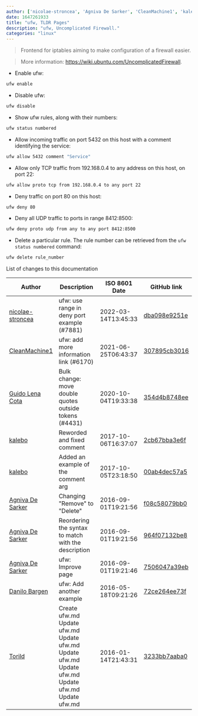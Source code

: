 ```yaml
---
author: ['nicolae-stroncea', 'Agniva De Sarker', 'CleanMachine1', 'kalebo', 'Torild', 'Guido Lena Cota', 'Danilo Bargen']
date: 1647261933
title: "ufw, TLDR Pages"
description: "ufw, Uncomplicated Firewall."
categories: "linux"
---
```

> Frontend for iptables aiming to make configuration of a firewall easier.

> More information: <https://wiki.ubuntu.com/UncomplicatedFirewall>.

- Enable ufw:

```bash
ufw enable
```

- Disable ufw:

```bash
ufw disable
```

- Show ufw rules, along with their numbers:

```bash
ufw status numbered
```

- Allow incoming traffic on port 5432 on this host with a comment identifying the service:

```bash
ufw allow 5432 comment "Service"
```

- Allow only TCP traffic from 192.168.0.4 to any address on this host, on port 22:

```bash
ufw allow proto tcp from 192.168.0.4 to any port 22
```

- Deny traffic on port 80 on this host:

```bash
ufw deny 80
```

- Deny all UDP traffic to ports in range 8412:8500:

```bash
ufw deny proto udp from any to any port 8412:8500
```

- Delete a particular rule. The rule number can be retrieved from the `ufw status numbered` command:

```bash
ufw delete rule_number
```
List of changes to this documentation


Author | Description | ISO 8601 Date | GitHub link
------|-----|-----|-----
[nicolae-stroncea](mailto:39338488+nicolae-stroncea@users.noreply.github.com) | ufw: use range in deny port example (#7881) | 2022-03-14T13:45:33 | [dba098e9251e](https://github.com/tldr-pages/tldr/commit/dba098e9251edaf5e22a7d846e920e1403ec0846)
[CleanMachine1](mailto:78213164+CleanMachine1@users.noreply.github.com) | ufw: add more information link (#6170) | 2021-06-25T06:43:37 | [307895cb3016](https://github.com/tldr-pages/tldr/commit/307895cb3016681c5b3a44570c1f503ffdc9d53f)
[Guido Lena Cota](mailto:guido.lenacota@kreuzwerker.de) | Bulk change: move double quotes outside tokens (#4431) | 2020-10-04T19:33:38 | [354d4b8748ee](https://github.com/tldr-pages/tldr/commit/354d4b8748ee58813dd6830ced7c3b11067255d7)
[kalebo](mailto:kaleb.olson@gmail.com) | Reworded and fixed comment | 2017-10-06T16:37:07 | [2cb67bba3e6f](https://github.com/tldr-pages/tldr/commit/2cb67bba3e6f2df0bfbab804002f3833439dbe8f)
[kalebo](mailto:kaleb.olson@gmail.com) | Added an example of the comment arg | 2017-10-05T23:18:50 | [00ab4dec57a5](https://github.com/tldr-pages/tldr/commit/00ab4dec57a55d302127ea29ee5d9132c4054445)
[Agniva De Sarker](mailto:agnivade@yahoo.co.in) | Changing "Remove" to "Delete" | 2016-09-01T19:21:56 | [f08c58079bb0](https://github.com/tldr-pages/tldr/commit/f08c58079bb0bc2b6ddce43aeb7c45464fa9bc28)
[Agniva De Sarker](mailto:agnivade@yahoo.co.in) | Reordering the syntax to match with the description | 2016-09-01T19:21:56 | [964f07132be8](https://github.com/tldr-pages/tldr/commit/964f07132be8b3bf445dcb527a5f89c00a45acfd)
[Agniva De Sarker](mailto:agnivade@yahoo.co.in) | ufw: Improve page | 2016-09-01T19:21:46 | [7506047a39eb](https://github.com/tldr-pages/tldr/commit/7506047a39eb1e0250373670a7c0cf7fa8bf5dbb)
[Danilo Bargen](mailto:mail@dbrgn.ch) | ufw: Add another example | 2016-05-18T09:21:26 | [72ce264ee73f](https://github.com/tldr-pages/tldr/commit/72ce264ee73f8855972f576ca0889a980261aa32)
[Torild](mailto:torild.lidman@gmail.com) | Create ufw.md Update ufw.md Update ufw.md Update ufw.md Update ufw.md Update ufw.md Update ufw.md | 2016-01-14T21:43:31 | [3233bb7aaba0](https://github.com/tldr-pages/tldr/commit/3233bb7aaba038f90e87a30406b87992247bccd9)


